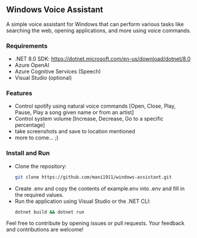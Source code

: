## Windows Voice Assistant

A simple voice assistant for Windows that can perform various tasks like searching the web, opening applications, and more using voice commands.

### Requirements
- .NET 8.0 SDK: https://dotnet.microsoft.com/en-us/download/dotnet/8.0
- Azure OpenAI 
- Azure Cognitive Services (Speech)
- Visual Studio (optional)

### Features
- Control spotify using natural voice commands [Open, Close, Play, Pause, Play a song given name or from an artist]
- Control system volume [Increase, Decrease, Go to a specific percentage]
- take screenshots and save to location mentioned
- more to come... ;)


### Install and Run
- Clone the repository:
   ```bash
   git clone https://github.com/mani1911/windows-assistant.git
- Create .env and copy the contents of example.env into .env and fill in the required values.
- Run the application using Visual Studio or the .NET CLI:
   ```bash
   dotnet build && dotnet run
   ```


Feel free to contribute by opening issues or pull requests. Your feedback and contributions are welcome!
